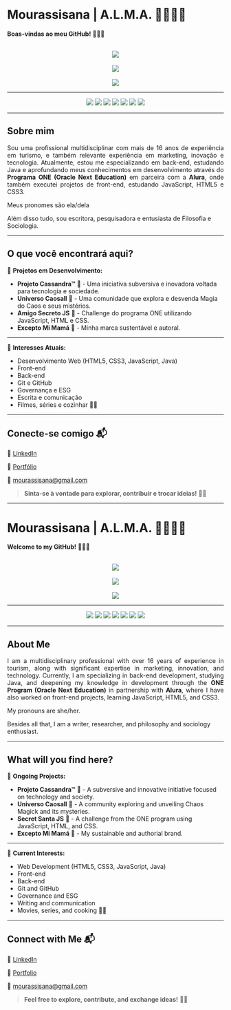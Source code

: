 # Mourassisana | A.L.M.A. 🔮👩‍🚀🌟

**Boas-vindas ao meu GitHub!** 👩‍💻✨
<br>
<br>

<div align="center">
  <img src="https://github-profile-trophy.vercel.app/?username=Mourassisana&rank=S,AAA,AA,A,B&column=3&margin-w=15&margin-h=15&no-bg=true&theme=catppuccin_latte" />
</div>

<br>

<div align="center">
  <img src="https://github-readme-stats.vercel.app/api?username=Mourassisana&show_icons=true&count_private=true&hide_title=true&theme=catppuccin_latte" />
  <br><br>
  <img src="https://github-readme-activity-graph.vercel.app/graph?username=Mourassisana&theme=default"/>
</div>

---

<div align="center">
  <img src="https://img.shields.io/badge/Java-ED8B00?style=for-the-badge&logo=java&logoColor=white" />
  <img src="https://img.shields.io/badge/PostgreSQL-336791?style=for-the-badge&logo=postgresql&logoColor=white" />
  <img src="https://img.shields.io/badge/JavaScript-ED8B00?style=for-the-badge&logo=javascript&logoColor=white" />
  <img src="https://img.shields.io/badge/HTML5-E34F26?style=for-the-badge&logo=html5&logoColor=white" />
  <img src="https://img.shields.io/badge/CSS3-1572B6?style=for-the-badge&logo=css3&logoColor=white" />
  <img src="https://img.shields.io/badge/Git-181717?style=for-the-badge&logo=git&logoColor=white" />
  <img src="https://img.shields.io/badge/GitHub-181717?style=for-the-badge&logo=github&logoColor=white" />
</div>

***

## Sobre mim
<div align="justify">
  <p>
    Sou uma profissional multidisciplinar com mais de 16 anos de experiência em turismo, e também relevante experiência em marketing, inovação e tecnologia. Atualmente, estou me especializando em back-end, estudando Java e aprofundando meus conhecimentos em desenvolvimento através do <strong>Programa ONE (Oracle Next Education)</strong> em parceira com a <strong>Alura</strong>, onde também executei projetos de front-end, estudando JavaScript, HTML5 e CSS3.
  </p>
</div>

Meus pronomes são ela/dela

Além disso tudo, sou escritora, pesquisadora e entusiasta de Filosofia e Sociologia.
</div>

***

## O que você encontrará aqui?

📌 **Projetos em Desenvolvimento:**
- **Projeto Cassandra™** 🏴 - Uma iniciativa subversiva e inovadora voltada para tecnologia e sociedade.
- **Universo Caosall** 🔮 - Uma comunidade que explora e desvenda Magia do Caos e seus mistérios.
- **Amigo Secreto JS** 🎁 - Challenge do programa ONE utilizando JavaScript, HTML e CSS.
- **Excepto Mi Mamá** 🌱 - Minha marca sustentável e autoral.

---

📌 **Interesses Atuais:**
- Desenvolvimento Web (HTML5, CSS3, JavaScript, Java)
- Front-end
- Back-end
- Git e GitHub
- Governança e ESG
- Escrita e comunicação
- Filmes, séries e cozinhar 🍿🍝

---

## Conecte-se comigo 📬

🔗 [LinkedIn](https://br.linkedin.com/in/mourassisana)

📜 [Portfólio](https://analigiamoura.journoportfolio.com/)

📧 mourassisana@gmail.com


> **Sinta-se à vontade para explorar, contribuir e trocar ideias!** 🚀✨

***

# Mourassisana | A.L.M.A. 🔮👩‍🚀🌟

**Welcome to my GitHub!** 👩‍💻✨
<br>
<br>

<div align="center">
  <img src="https://github-profile-trophy.vercel.app/?username=Mourassisana&rank=S,AAA,AA,A,B&column=3&margin-w=15&margin-h=15&no-bg=true&theme=catppuccin_latte" />
</div>

<br>

<div align="center">
  <img src="https://github-readme-stats.vercel.app/api?username=Mourassisana&show_icons=true&count_private=true&hide_title=true&theme=catppuccin_latte" />
  <br><br>
  <img src="https://github-readme-activity-graph.vercel.app/graph?username=Mourassisana&theme=default"/>
</div>

---

<div align="center">
  <img src="https://img.shields.io/badge/Java-ED8B00?style=for-the-badge&logo=java&logoColor=white" />
  <img src="https://img.shields.io/badge/PostgreSQL-336791?style=for-the-badge&logo=postgresql&logoColor=white" />
  <img src="https://img.shields.io/badge/JavaScript-ED8B00?style=for-the-badge&logo=javascript&logoColor=white" />
  <img src="https://img.shields.io/badge/HTML5-E34F26?style=for-the-badge&logo=html5&logoColor=white" />
  <img src="https://img.shields.io/badge/CSS3-1572B6?style=for-the-badge&logo=css3&logoColor=white" />
  <img src="https://img.shields.io/badge/Git-181717?style=for-the-badge&logo=git&logoColor=white" />
  <img src="https://img.shields.io/badge/GitHub-181717?style=for-the-badge&logo=github&logoColor=white" />
</div>

***

## About Me
<div align="justify">
  <p>
    I am a multidisciplinary professional with over 16 years of experience in tourism, along with significant expertise in marketing, innovation, and technology. Currently, I am specializing in back-end development, studying Java, and deepening my knowledge in development through the <strong>ONE Program (Oracle Next Education)</strong> in partnership with <strong>Alura</strong>, where I have also worked on front-end projects, learning JavaScript, HTML5, and CSS3.
  </p>
</div>

My pronouns are she/her.

Besides all that, I am a writer, researcher, and philosophy and sociology enthusiast.
</div>

***

## What will you find here?

📌 **Ongoing Projects:**
- **Projeto Cassandra™** 🏴 - A subversive and innovative initiative focused on technology and society.
- **Universo Caosall** 🔮 - A community exploring and unveiling Chaos Magick and its mysteries.
- **Secret Santa JS** 🎁 - A challenge from the ONE program using JavaScript, HTML, and CSS.
- **Excepto Mi Mamá** 🌱 - My sustainable and authorial brand.

---

📌 **Current Interests:**
- Web Development (HTML5, CSS3, JavaScript, Java)
- Front-end
- Back-end
- Git and GitHub
- Governance and ESG
- Writing and communication
- Movies, series, and cooking 🍿🍝

---

## Connect with Me 📬

🔗 [LinkedIn](https://br.linkedin.com/in/mourassisana)

📜 [Portfolio](https://analigiamoura.journoportfolio.com/)

📧 mourassisana@gmail.com


> **Feel free to explore, contribute, and exchange ideas!** 🚀✨
